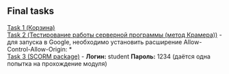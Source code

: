 Final tasks
-----------------------------
[Task 1 (Корзина)](https://jsfiddle.net/pboo3t7n/18/)<br>
[Task 2 (Тестирование работы серверной программы (метод Крамера))](https://jsfiddle.net/zw2vca0r/17/) - для запуска в Google, необходимо установить расширение Allow-Control-Allow-Origin: *<br>
[Task 3 (SCORM package)](https://sitemoodle.moodlecloud.com/) - **Логин:** student **Пароль:** 1234 (даётся одна попытка на прохождение модуля)
